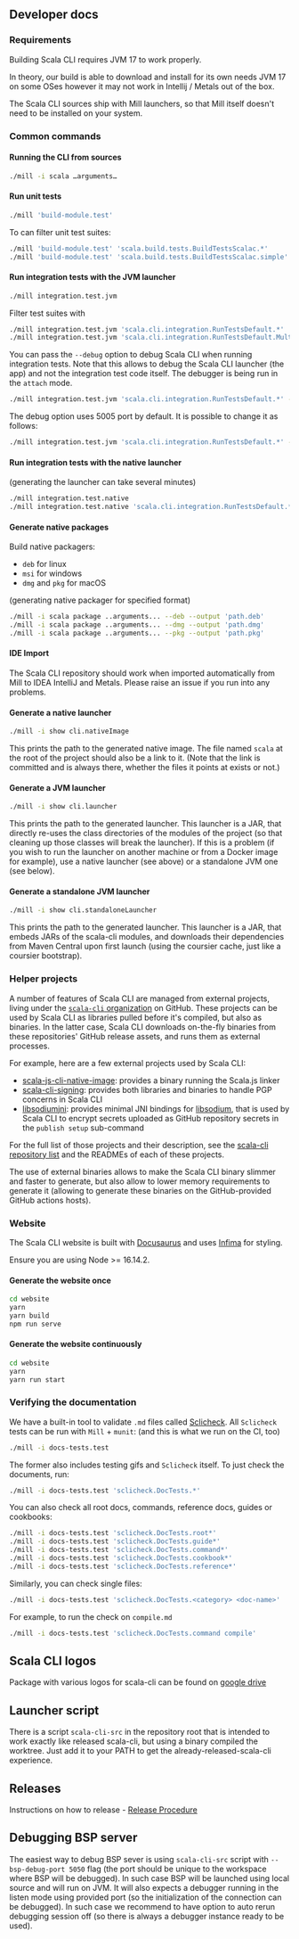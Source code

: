 ## Developer docs

### Requirements

Building Scala CLI requires JVM 17 to work properly.

In theory, our build is able to download and install for its own needs JVM 17 on some OSes however it may not work in
Intellij / Metals out of the box.

The Scala CLI sources ship with Mill launchers, so that Mill itself doesn't need to be installed on your system.

### Common commands

#### Running the CLI from sources

```bash
./mill -i scala …arguments…
```

#### Run unit tests

```bash
./mill 'build-module.test'
```

To can filter unit test suites:

```bash
./mill 'build-module.test' 'scala.build.tests.BuildTestsScalac.*'
./mill 'build-module.test' 'scala.build.tests.BuildTestsScalac.simple'
```

#### Run integration tests with the JVM launcher

```bash
./mill integration.test.jvm
```

Filter test suites with

```bash
./mill integration.test.jvm 'scala.cli.integration.RunTestsDefault.*'
./mill integration.test.jvm 'scala.cli.integration.RunTestsDefault.Multiple scripts'
```

You can pass the `--debug` option to debug Scala CLI when running integration tests. Note that this allows to debug the
Scala CLI launcher (the app) and not the integration test code itself. The debugger is being run in the `attach` mode.

```bash
./mill integration.test.jvm 'scala.cli.integration.RunTestsDefault.*' --debug
```

The debug option uses 5005 port by default. It is possible to change it as follows:

```bash
./mill integration.test.jvm 'scala.cli.integration.RunTestsDefault.*' --debug:5006
```

#### Run integration tests with the native launcher

(generating the launcher can take several minutes)

```bash
./mill integration.test.native
./mill integration.test.native 'scala.cli.integration.RunTestsDefault.*'
```

#### Generate native packages

Build native packagers:

* `deb` for linux
* `msi` for windows
* `dmg` and `pkg` for macOS

(generating native packager for specified format)

```bash
./mill -i scala package ..arguments... --deb --output 'path.deb'
./mill -i scala package ..arguments... --dmg --output 'path.dmg'
./mill -i scala package ..arguments... --pkg --output 'path.pkg'
```

#### IDE Import

The Scala CLI repository should work when imported automatically from Mill to IDEA IntelliJ and Metals.
Please raise an issue if you run into any problems.

#### Generate a native launcher

```bash
./mill -i show cli.nativeImage
```

This prints the path to the generated native image.
The file named `scala` at the root of the project should also
be a link to it. (Note that the link is committed and is always there,
whether the files it points at exists or not.)

#### Generate a JVM launcher

```bash
./mill -i show cli.launcher
```

This prints the path to the generated launcher. This launcher is a JAR,
that directly re-uses the class directories of the modules of the project
(so that cleaning up those classes will break the launcher). If this is a
problem (if you wish to run the launcher on another machine or from a
Docker image for example), use a native launcher (see above) or a standalone
JVM one (see below).

#### Generate a standalone JVM launcher

```bash
./mill -i show cli.standaloneLauncher
```

This prints the path to the generated launcher. This launcher is a JAR,
that embeds JARs of the scala-cli modules, and downloads their dependencies
from Maven Central upon first launch (using the coursier cache, just like
a coursier bootstrap).

### Helper projects

A number of features of Scala CLI are managed from external projects, living under
the [`scala-cli` organization](https://github.com/scala-cli) on GitHub. These
projects can be used by Scala CLI as libraries pulled before it's compiled, but also
as binaries. In the latter case, Scala CLI downloads on-the-fly binaries from these
repositories' GitHub release assets, and runs them as external processes.

For example, here are a few external projects used by Scala CLI:

- [scala-js-cli-native-image](https://github.com/scala-cli/scala-js-cli-native-image): provides a binary running the
  Scala.js linker
- [scala-cli-signing](https://github.com/scala-cli/scala-cli-signing): provides both libraries and binaries to handle
  PGP concerns in Scala CLI
- [libsodiumjni](https://github.com/scala-cli/libsodiumjni): provides minimal JNI bindings for
  [libsodium](https://github.com/jedisct1/libsodium), that is used by Scala CLI to encrypt secrets
  uploaded as GitHub repository secrets in the `publish setup` sub-command

For the full list of those projects and their description, see the
[scala-cli repository list](https://github.com/orgs/scala-cli/repositories) and the READMEs
of each of these projects.

The use of external binaries allows to make the Scala CLI binary slimmer and faster
to generate, but also allow to lower memory requirements to generate it (allowing to
generate these binaries on the GitHub-provided GitHub actions hosts).

### Website

The Scala CLI website is built with [Docusaurus](https://v1.docusaurus.io/en/) and
uses [Infima](https://infima.dev/docs/layout/spacing) for styling.

Ensure you are using Node >= 16.14.2.

#### Generate the website once

```bash
cd website
yarn
yarn build
npm run serve
```

#### Generate the website continuously

```bash
cd website
yarn
yarn run start
```

### Verifying the documentation

We have a built-in tool to validate `.md` files called [Sclicheck](/sclicheck/Readme.md).
All `Sclicheck` tests can be run with `Mill` + `munit`: (and this is what we run on the CI, too)

```bash
./mill -i docs-tests.test
```

The former also includes testing gifs and `Sclicheck` itself.
To just check the documents, run:

```bash
./mill -i docs-tests.test 'sclicheck.DocTests.*'
```

You can also check all root docs, commands, reference docs, guides or cookbooks:

```bash
./mill -i docs-tests.test 'sclicheck.DocTests.root*'
./mill -i docs-tests.test 'sclicheck.DocTests.guide*'
./mill -i docs-tests.test 'sclicheck.DocTests.command*'
./mill -i docs-tests.test 'sclicheck.DocTests.cookbook*'
./mill -i docs-tests.test 'sclicheck.DocTests.reference*'
```

Similarly, you can check single files:

```bash
./mill -i docs-tests.test 'sclicheck.DocTests.<category> <doc-name>'
```

For example, to run the check on `compile.md`

```bash
./mill -i docs-tests.test 'sclicheck.DocTests.command compile'
```

## Scala CLI logos

Package with various logos for scala-cli can be found
on [google drive](https://drive.google.com/drive/u/1/folders/1M6JeQXmO4DTBeRBKAFJ5HH2p_hbfQnqS)

## Launcher script

There is a script `scala-cli-src` in the repository root that is intended to work exactly like released scala-cli, but
using a binary compiled the worktree.
Just add it to your PATH to get the already-released-scala-cli experience.

## Releases

Instructions on how to
release - [Release Procedure](https://github.com/VirtusLab/scala-cli/blob/main/.github/release/release-procedure.md)

## Debugging BSP server

The easiest way to debug BSP sever is using `scala-cli-src` script with `--bsp-debug-port 5050` flag (the port should be
unique to the workspace where BSP will be debugged). In such case BSP will be launched using local source and will run
on JVM. It will also expects a debugger running in the listen mode using provided port (so the initialization of the
connection can be debugged). In such case we recommend to have option to auto rerun debugging session off (so there is
always a debugger instance ready to be used).